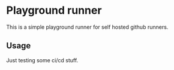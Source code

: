# Playground runner

This is a simple playground runner for self hosted github runners.

## Usage

Just testing some ci/cd stuff.

